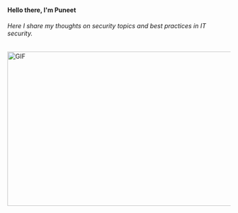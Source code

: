 #### Hello there, I'm Puneet 
###### Here I share my thoughts on security topics and best practices in IT security.


<p><img align="center" alt="GIF" src="https://i.pinimg.com/originals/1c/ca/7f/1cca7f27fe2aa6e33d6e6677779028c2.gif" width="800" height="350" /></p>
